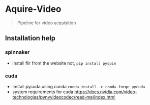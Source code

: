 # Aquire-Video

> Pipeline for video acquisition

## Installation help

### spinnaker

- install flir from the website not, `pip install pyspin`

### cuda

- Install pycuda using conda `conda install -c conda-forge pycuda`
- system requirements for cuda <https://docs.nvidia.com/video-technologies/pynvvideocodec/read-me/index.html>
